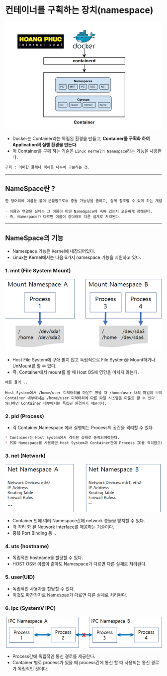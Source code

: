 # 컨테이너를 구획하는 장치(namespace)

<img src="./Image/namespace1.png" alt="Alt123" width="600">

- Docker는 Container라는 독립된 환경을 만들고, **Container를 구획화 하여 Application의 실행        환경을 만든다.**
- 이 Container를 구획 하는 기술은 `Linux Kernel의 Namespace`라는 기능을 사용한다.

```markdown
구획 : 어떠한 물체나 객체를 나누어 구분하는 것.
```

---

## NameSpace란 ?

```markdown
한 덩어리에 이름을 붙여 분할함으로써 충돌 가능성을 줄이고, 쉽게 참조할 수 있게 하는 개념이다.

- 이름과 연결된 실체는 그 이름이 어떤 NameSpace에 속해 있는지 고유하게 정해진다.
- 즉, Namespace가 다르면 이름이 같더라도 다른 실체로 처리된다.
```

---

## NameSpace의 기능

- Namespace 기능은 Kernel에 내장되어있다.
- Linux는 Kernel에서는 다음 6가지 namespace 기능을 지원하고 있다.

### 1. mnt (File System Mount)

<img src="./Image/namespace2.png" alt="Alt123" width="600">

- Host File System에 구애 받지 않고 독립적으로 File System을 Mount하거나 UnMount를 할 수 있다.
- 즉, Container에서 mount를 할 때 Host OS에 영향을 미치지 않는다.

```markdown
예를 들어 ..

Host System에서 /home/user 디렉터리를 마운트 했을 때 /home/user 내의 파일이 보이겠지만..
Container 내부에서는 /home/user 디렉터리에 다른 파일 시스템을 마운트 할 수 있다.
왜냐하면 Container 내부에서는 독립된 환경이기 때문이다. 
```

### 2. pid (Process)

- 각 Container,Namespace 에서 실행되는 Process의 공간을 격리할 수 있다.

```markdown
* Container는 Host System에서 격리된 상태로 동작되어야한다. 
* PID Namespace를 사용하면 Host System과 Container간에 Process ID를 격리함으로써, 각 Container가 자체적인 Process 공간을 가질 수 있다.
```

### 3. net (Network)


<img src="./Image/namespace3.png" alt="Alt123" width="600">

- Container 안에 여러 Namespace간에 network 충돌을 방지할 수 있다.
- 각 격리 화 된 Network Interface를 제공하는 기술이다.
- 중복 Port Binding 등 ..

### 4. uts (hostname)

- 독립적인 hostname을 할당할 수 있다.
- HOST OS와 이름이 같아도 Namespace가 다르면 다른 실체로 처리된다.

### 5. user(UID)

- 독립적인 사용자를 할당할 수 있다.
- 이것도 마찬가지로 Namespae가 다르면 다른 실체로 처리된다.

### 6. ipc (SystemV IPC)
<img src="./Image/namespace4.png" alt="Alt123" width="600">

- Process간에 독립적인 통신 경로를 제공한다.
- Container 별로 process가 있을 때 process간에 통신 할 때 사용되는 통신 경로가 독립적인 것이다.